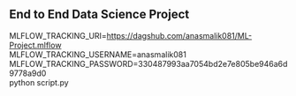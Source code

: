 ## End to End Data Science Project

MLFLOW_TRACKING_URI=https://dagshub.com/anasmalik081/ML-Project.mlflow \
MLFLOW_TRACKING_USERNAME=anasmalik081 \
MLFLOW_TRACKING_PASSWORD=330487993aa7054bd2e7e805be946a6d9778a9d0 \
python script.py